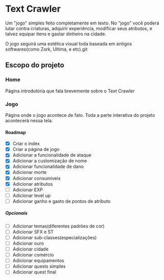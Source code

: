 # Text Crawler

Um "jogo" simples feito completamente em texto. No "jogo" você poderá lutar contra criaturas, adquirir experiência, modificar seus atributos, e talvez equipar itens e gastar dinheiro na cidade.

O jogo seguirá uma estética visual toda baseada em antigos softwares(como Zork, Ultima, e etc).git

## Escopo do projeto

### Home
Página introdutória que fala brevemente sobre o Text Crawler

### Jogo
Página onde o jogo acontece de fato. Toda a parte interativa do projeto acontecerá nessa tela.

#### Roadmap

- [x] Criar o index
- [x] Criar a página de jogo
- [x] Adicionar a funcionalidade de ataque
- [x] Adicionar a customização de nome
- [x] Adicionar funcionalidade de dano
- [x] Adicionar morte
- [x] Adicionar consumíveis
- [x] Adicionar atributos
- [ ] Adicionar EXP
- [ ] Adicionar level up
- [ ] Adicionar ganho e gasto de pontos de atributo

##### Opcionais 

- [ ] Adicionar temas(diferentes padrões de cor)
- [ ] Adicionar SFX e ST
- [ ] Adicionar sub-classes(especializações)
- [ ] Adicionar ouro
- [ ] Adicionar cidade
- [ ] Adicionar comércio
- [ ] Adicionar equipamentos
- [ ] Adicionar quests simples
- [ ] Adicionar quest final
